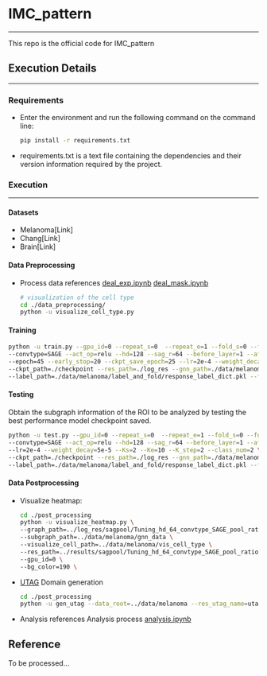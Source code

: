 # IMC_pattern

-----------
This repo is the official code for IMC_pattern 

## Execution Details
---------
### Requirements 
* Enter the environment and run the following command on the command line: 

  ```bash
  pip install -r requirements.txt 
  ```

* requirements.txt is a text file containing the dependencies and their version information required by the project.


### Execution 
-----------
#### Datasets

* Melanoma[Link]
* Chang[Link]
* Brain[Link]

#### Data Preprocessing 

  * Process data references [deal_exp.ipynb](./data_preprocessing/deal_exp.ipynb) [deal_mask.ipynb](./data_preprocessing/deal_mask.ipynb)
    ```bash
    # visualization of the cell type
    cd ./data_preprocessing/
    python -u visualize_cell_type.py
    ```

#### Training

```bash
python -u train.py --gpu_id=0 --repeat_s=0  --repeat_e=1 --fold_s=0 --fold_e=23 \
--convtype=SAGE --act_op=relu --hd=128 --sag_r=64 --before_layer=1 --after_layer=1 --dropout=0.25 --pool_type=sagpool \
--epoch=45 --early_stop=20 --ckpt_save_epoch=25 --lr=2e-4 --weight_decay=5e-5 --Ks=2 --Ke=10 --K_step=2 --class_num=2 \
--ckpt_path=./checkpoint --res_path=./log_res --gnn_path=./data/melanoma/gnn_data  \ 
--label_path=./data/melanoma/label_and_fold/response_label_dict.pkl --fold_path=./data/melanoma/label_and_fold/leave_one_fold_for_response.pkl
```

#### Testing 

Obtain the subgraph information of the ROI to be analyzed by testing the best performance model checkpoint saved.

```bash
python -u test.py --gpu_id=0 --repeat_s=0  --repeat_e=1 --fold_s=0 --fold_e=23 \
--convtype=SAGE --act_op=relu --hd=128 --sag_r=64 --before_layer=1 --after_layer=1 --dropout=0.25 --pool_type=sagpool \
--lr=2e-4 --weight_decay=5e-5 --Ks=2 --Ke=10 --K_step=2 --class_num=2 \
--ckpt_path=./checkpoint --res_path=./log_res --gnn_path=./data/melanoma/gnn_data  \ 
--label_path=./data/melanoma/label_and_fold/response_label_dict.pkl --fold_path=./data/melanoma/label_and_fold/leave_one_fold_for_response.pkl
```

#### Data Postprocessing
  * Visualize heatmap:
    ```bash
    cd ./post_processing
    python -u visualize_heatmap.py \
    --graph_path=../log_res/sagpool/Tuning_hd_64_convtype_SAGE_pool_ratio_0.015625_lsim_0.5_act_op_relu_K_2_bl_1_al_1/subgraph \
    --subgraph_path=../data/melanoma/gnn_data \
    --visualize_cell_path=../data/melanoma/vis_cell_type \
    --res_path=../results/sagpool/Tuning_hd_64_convtype_SAGE_pool_ratio_0.015625_lsim_0.5_act_op_relu_K_2_bl_1_al_1 \
    --gpu_id=0 \
    --bg_color=190 \
    ```
  * [UTAG](https://github.com/ElementoLab/utag) Domain generation
    ```bash
    cd ./post_processing
    python -u gen_utag --data_root=../data/melanoma --res_utag_name=utag_results_dist10_leiden.h5ad
    ```
  *  Analysis 
    references Analysis process [analysis.ipynb](./post_processing/analysis.ipynb)

## Reference 
To be processed...